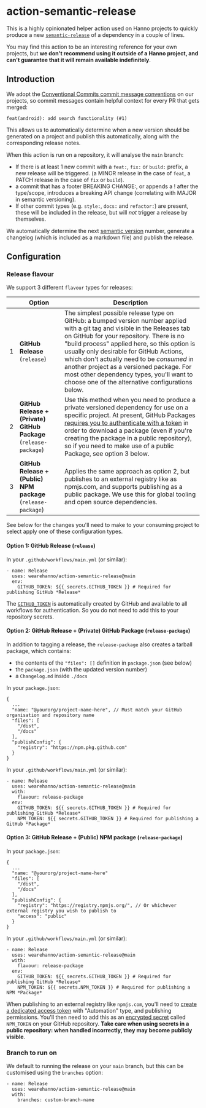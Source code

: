 # action-semantic-release

This is a highly opinionated helper action used on Hanno projects to quickly produce a new [`semantic-release`](https://github.com/semantic-release/semantic-release) of a dependency in a couple of lines.

You may find this action to be an interesting reference for your own projects, but **we don't recommend using it outside of a Hanno project, and can't guarantee that it will remain available indefinitely**.

## Introduction

We adopt the [Conventional Commits commit message conventions](https://www.conventionalcommits.org/en/v1.0.0/#summary) on our projects, so commit messages contain helpful context for every PR that gets merged:

```
feat(android): add search functionality (#1)
```

This allows us to automatically determine when a new version should be generated on a project and publish this automatically, along with the corresponding release notes.

When this action is run on a repository, it will analyse the `main` branch:

- If there is at least 1 new commit with a `feat:`, `fix:` or `build:` prefix, a new release will be triggered. (a MINOR release in the case of `feat`, a PATCH release in the case of `fix` or `build`).
- a commit that has a footer BREAKING CHANGE:, or appends a ! after the type/scope, introduces a breaking API change (correlating with MAJOR in semantic versioning).
- If other commit types (e.g. `style:`, `docs:` and `refactor:`) are present, these will be included in the release, but will _not_ trigger a release by themselves.

We automatically determine the next [semantic version](https://semver.org) number, generate a changelog (which is included as a markdown file) and publish the release.

## Configuration

### Release flavour

We support 3 different `flavour` types for releases:

|     | **Option**                                                        | **Description**                                                                                                                                                                                                                                                                                                                                                                                                                                               |
| --- | ----------------------------------------------------------------- | ------------------------------------------------------------------------------------------------------------------------------------------------------------------------------------------------------------------------------------------------------------------------------------------------------------------------------------------------------------------------------------------------------------------------------------------------------------- |
| 1   | **GitHub Release** (`release`)                                    | The simplest possible release type on GitHub: a bumped version number applied with a git tag and visible in the Releases tab on GitHub for your repository. There is no "build process" applied here, so this option is usually only desirable for GitHub Actions, which don't actually need to be _consumed_ in another project as a versioned package. For most other dependency types, you'll want to choose one of the alternative configurations below.  |
| 2   | **GitHub Release + (Private) GitHub Package** (`release-package`) | Use this method when you need to produce a private versioned dependency for use on a specific project. At present, GitHub Packages [requires you to authenticate with a token](https://docs.github.com/en/packages/guides/configuring-npm-for-use-with-github-packages#installing-a-package) in order to download a package (even if you're creating the package in a public repository), so if you need to make use of a public Package, see option 3 below. |
| 3   | **GitHub Release + (Public) NPM package** (`release-package`)     | Applies the same approach as option 2, but publishes to an external registry like as npmjs.com, and supports publishing as a public package. We use this for global tooling and open source dependencies.                                                                                                                                                                                                                                                     |

See below for the changes you'll need to make to your consuming project to select apply one of these configuration types.

#### Option 1: GitHub Release (`release`)

In your `.github/workflows/main.yml` (or similar):

```
- name: Release
  uses: wearehanno/action-semantic-release@main
  env:
    GITHUB_TOKEN: ${{ secrets.GITHUB_TOKEN }} # Required for publishing GitHub *Release*
```

The [`GITHUB_TOKEN`](https://docs.github.com/en/actions/reference/authentication-in-a-workflow#about-the-github_token-secret) is automatically created by GitHub and available to all workflows for authentication. So you do not need to add this to your repository secrets.

#### Option 2: GitHub Release + (Private) GitHub Package (`release-package`)

In addition to tagging a release, the `release-package` also creates a tarball package, which contains:

- the contents of the `"files": []` definition in `package.json` (see below)
- the `package.json` (with the updated version number)
- a `Changelog.md` inside `./docs`

In your `package.json`:

```
{
  ...
  "name: "@yourorg/project-name-here", // Must match your GitHub organisation and repository name
  "files": [
    "/dist",
    "/docs"
  ],
  "publishConfig": {
    "registry": "https://npm.pkg.github.com"
  }
}
```

In your `.github/workflows/main.yml` (or similar):

```
- name: Release
  uses: wearehanno/action-semantic-release@main
  with:
    flavour: release-package
  env:
    GITHUB_TOKEN: ${{ secrets.GITHUB_TOKEN }} # Required for publishing GitHub *Release*
    NPM_TOKEN: ${{ secrets.GITHUB_TOKEN }} # Required for publishing a GitHub *Package*
```

#### Option 3: GitHub Release + (Public) NPM package (`release-package`)

In your `package.json`:

```
{
  ...
  "name: "@yourorg/project-name-here"
  "files": [
    "/dist",
    "/docs"
  ],
  "publishConfig": {
    "registry": "https://registry.npmjs.org/", // Or whichever external registry you wish to publish to
    "access": "public"
  }
}
```

In your `.github/workflows/main.yml` (or similar):

```
- name: Release
  uses: wearehanno/action-semantic-release@main
  with:
    flavour: release-package
  env:
    GITHUB_TOKEN: ${{ secrets.GITHUB_TOKEN }} # Required for publishing GitHub *Release*
    NPM_TOKEN: ${{ secrets.NPM_TOKEN }} # Required for publishing a NPM *Package*
```

When publishing to an external registry like `npmjs.com`, you'll need to [create a dedicated access token](https://docs.npmjs.com/creating-and-viewing-access-tokens) with "Automation" type, and publishing permissions. You'll then need to add this as an [encrypted secret](https://docs.github.com/en/actions/reference/encrypted-secrets) called `NPM_TOKEN` on your GitHub repository. **Take care when using secrets in a public repository: when handled incorrectly, they may become publicly visible**. 

### Branch to run on

We default to running the release on your `main` branch, but this can be customised using the `branches` option:

```
- name: Release
  uses: wearehanno/action-semantic-release@main
  with:
    branches: custom-branch-name
```
